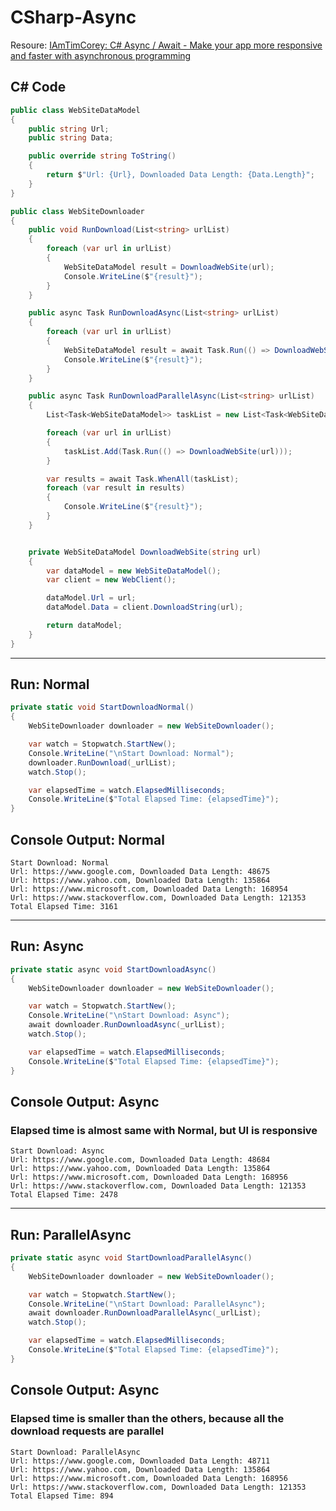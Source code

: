 # CSharp-Async
Resoure: [IAmTimCorey: C# Async / Await - Make your app more responsive and faster with asynchronous programming](https://www.youtube.com/watch?v=2moh18sh5p4)

## C# Code
```c#
public class WebSiteDataModel
{
    public string Url;
    public string Data;

    public override string ToString()
    {
        return $"Url: {Url}, Downloaded Data Length: {Data.Length}";
    }
}
```

```c#
public class WebSiteDownloader
{
    public void RunDownload(List<string> urlList)
    {
        foreach (var url in urlList)
        {
            WebSiteDataModel result = DownloadWebSite(url);
            Console.WriteLine($"{result}");
        }
    }

    public async Task RunDownloadAsync(List<string> urlList)
    {
        foreach (var url in urlList)
        {
            WebSiteDataModel result = await Task.Run(() => DownloadWebSite(url));
            Console.WriteLine($"{result}");
        }
    }

    public async Task RunDownloadParallelAsync(List<string> urlList)
    {
        List<Task<WebSiteDataModel>> taskList = new List<Task<WebSiteDataModel>>();

        foreach (var url in urlList)
        {
            taskList.Add(Task.Run(() => DownloadWebSite(url)));
        }

        var results = await Task.WhenAll(taskList);
        foreach (var result in results)
        {
            Console.WriteLine($"{result}");
        }
    }


    private WebSiteDataModel DownloadWebSite(string url)
    {
        var dataModel = new WebSiteDataModel();
        var client = new WebClient();

        dataModel.Url = url;
        dataModel.Data = client.DownloadString(url);

        return dataModel;
    }
}
```

---------------------------------------

## Run: Normal
```c#
private static void StartDownloadNormal()
{
    WebSiteDownloader downloader = new WebSiteDownloader();

    var watch = Stopwatch.StartNew();
    Console.WriteLine("\nStart Download: Normal");
    downloader.RunDownload(_urlList);
    watch.Stop();

    var elapsedTime = watch.ElapsedMilliseconds;
    Console.WriteLine($"Total Elapsed Time: {elapsedTime}");
}
```

## Console Output: Normal
```console
Start Download: Normal
Url: https://www.google.com, Downloaded Data Length: 48675
Url: https://www.yahoo.com, Downloaded Data Length: 135864
Url: https://www.microsoft.com, Downloaded Data Length: 168954
Url: https://www.stackoverflow.com, Downloaded Data Length: 121353
Total Elapsed Time: 3161
```

---------------------------------------

## Run: Async
```c#
private static async void StartDownloadAsync()
{
    WebSiteDownloader downloader = new WebSiteDownloader();

    var watch = Stopwatch.StartNew();
    Console.WriteLine("\nStart Download: Async");
    await downloader.RunDownloadAsync(_urlList);
    watch.Stop();

    var elapsedTime = watch.ElapsedMilliseconds;
    Console.WriteLine($"Total Elapsed Time: {elapsedTime}");
}
```

## Console Output: Async
### Elapsed time is almost same with Normal, but UI is responsive
```console
Start Download: Async
Url: https://www.google.com, Downloaded Data Length: 48684
Url: https://www.yahoo.com, Downloaded Data Length: 135864
Url: https://www.microsoft.com, Downloaded Data Length: 168956
Url: https://www.stackoverflow.com, Downloaded Data Length: 121353
Total Elapsed Time: 2478
```

---------------------------------------

## Run: ParallelAsync
```c#
private static async void StartDownloadParallelAsync()
{
    WebSiteDownloader downloader = new WebSiteDownloader();

    var watch = Stopwatch.StartNew();
    Console.WriteLine("\nStart Download: ParallelAsync");
    await downloader.RunDownloadParallelAsync(_urlList);
    watch.Stop();

    var elapsedTime = watch.ElapsedMilliseconds;
    Console.WriteLine($"Total Elapsed Time: {elapsedTime}");
}
```

## Console Output: Async
### Elapsed time is smaller than the others, because all the download requests are parallel
```console
Start Download: ParallelAsync
Url: https://www.google.com, Downloaded Data Length: 48711
Url: https://www.yahoo.com, Downloaded Data Length: 135864
Url: https://www.microsoft.com, Downloaded Data Length: 168956
Url: https://www.stackoverflow.com, Downloaded Data Length: 121353
Total Elapsed Time: 894
```
